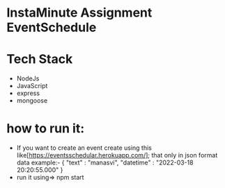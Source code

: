 # InstaMinute Assignment EventSchedule
 
# Tech Stack
- NodeJs
- JavaScript
- express
- mongoose

# how to run it:
- If you want to create an event create using this like[https://eventsschedular.herokuapp.com/];
  that only in json format data
  example:-
    {
    "text" : "manasvi",
    "datetime" : "2022-03-18 20:20:55.000"
    }
- run it using=>
 npm start